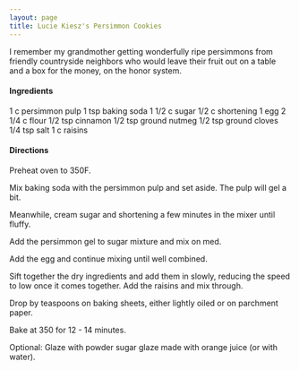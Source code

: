 ```yaml
---
layout: page
title: Lucie Kiesz's Persimmon Cookies
---
```


I remember my grandmother getting wonderfully ripe persimmons from friendly countryside neighbors who would leave their fruit out on a table and a box for the money, on the honor system.

#### Ingredients
1 c persimmon pulp
1 tsp baking soda
1 1/2 c sugar
1/2 c shortening
1 egg
2 1/4 c flour
1/2 tsp cinnamon
1/2 tsp ground nutmeg
1/2 tsp ground cloves
1/4 tsp salt
1 c raisins

#### Directions
Preheat oven to 350F.  

Mix baking soda with the persimmon pulp and set aside. The pulp will gel a bit.  

Meanwhile, cream sugar and shortening a few minutes in the mixer until fluffy.  

Add the persimmon gel to sugar mixture and mix on med.  

Add the egg and continue mixing until well combined.  

Sift together the dry ingredients and add them in slowly, reducing the speed to low once it comes together. Add the raisins and mix through.  
      
Drop by teaspoons on baking sheets, either lightly oiled or on parchment paper.  

Bake at 350 for 12 - 14 minutes.  

Optional: Glaze with powder sugar glaze made with orange juice (or with water).